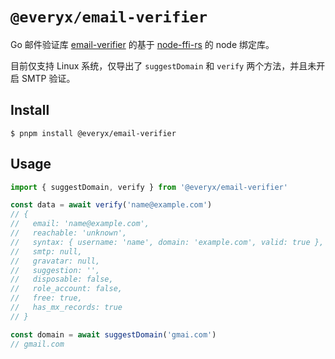 # `@everyx/email-verifier`

Go 邮件验证库 [email-verifier](https://github.com/AfterShip/email-verifier) 的基于 [node-ffi-rs](https://github.com/zhangyuang/node-ffi-rs) 的 node 绑定库。

目前仅支持 Linux 系统，仅导出了 `suggestDomain` 和 `verify` 两个方法，并且未开启 SMTP 验证。

## Install

```console
$ pnpm install @everyx/email-verifier
```

## Usage

```ts
import { suggestDomain, verify } from '@everyx/email-verifier'

const data = await verify('name@example.com')
// {
//   email: 'name@example.com',
//   reachable: 'unknown',
//   syntax: { username: 'name', domain: 'example.com', valid: true },
//   smtp: null,
//   gravatar: null,
//   suggestion: '',
//   disposable: false,
//   role_account: false,
//   free: true,
//   has_mx_records: true
// }

const domain = await suggestDomain('gmai.com')
// gmail.com
```

